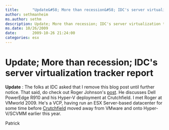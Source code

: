 ```yaml
---
title:      "Update&#58; More than recession&#58; IDC's server virtualization tracker report"
author: sethmanheim
ms.author: sethm
description: Update; More than recession; IDC's server virtualization tracker report
ms.date: 10/26/2009
date:       2009-10-26 21:24:00
categories: esx
---
```

# Update; More than recession; IDC's server virtualization tracker report

**Update** : The folks at IDC asked that I remove this blog post until further notice. That said, do check out Roger Johnson's [post](https://i.dell.com/sites/content/business/solutions/operating-systems/en/Documents/crutchfield-case-study.pdf "Roger Johnson's blog post"). He discusses Dell PowerEdge R910 and his Hyper-V deployment at Crutchfield. I met Roger at VMworld 2009. He's a VCP, having run an ESX Server-based datacenter for some time before [Crutchfield](https://www.microsoft.com/casestudies/Case_Study_Detail.aspx?casestudyid=4000005133 "Microsoft case study on Crutchfield") moved away from VMware and onto Hyper-V/SCVMM earlier this year.

Patrick

